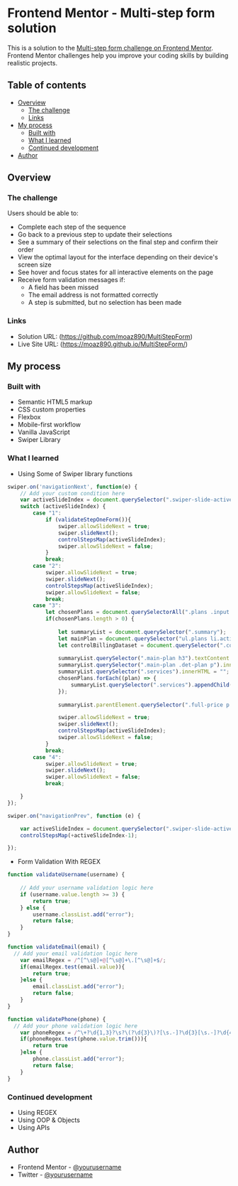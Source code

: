 # Frontend Mentor - Multi-step form solution

This is a solution to the [Multi-step form challenge on Frontend Mentor](https://www.frontendmentor.io/challenges/multistep-form-YVAnSdqQBJ). Frontend Mentor challenges help you improve your coding skills by building realistic projects. 

## Table of contents

- [Overview](#overview)
  - [The challenge](#the-challenge)
  - [Links](#links)
- [My process](#my-process)
  - [Built with](#built-with)
  - [What I learned](#what-i-learned)
  - [Continued development](#continued-development)
- [Author](#author)


## Overview

### The challenge

Users should be able to:

- Complete each step of the sequence
- Go back to a previous step to update their selections
- See a summary of their selections on the final step and confirm their order
- View the optimal layout for the interface depending on their device's screen size
- See hover and focus states for all interactive elements on the page
- Receive form validation messages if:
  - A field has been missed
  - The email address is not formatted correctly
  - A step is submitted, but no selection has been made

### Links

- Solution URL: (https://github.com/moaz890/MultiStepForm)
- Live Site URL: (https://moaz890.github.io/MultiStepForm/)

## My process

### Built with

- Semantic HTML5 markup
- CSS custom properties
- Flexbox
- Mobile-first workflow
- Vanilla JavaScript
- Swiper Library



### What I learned

- Using Some of Swiper library functions
```js
swiper.on('navigationNext', function(e) {
    // Add your custom condition here
    var activeSlideIndex = document.querySelector(".swiper-slide-active").dataset.step;
    switch (activeSlideIndex) {
        case "1":
            if (validateStepOneForm()){
                swiper.allowSlideNext = true;
                swiper.slideNext();
                controlStepsMap(activeSlideIndex);
                swiper.allowSlideNext = false;
            }
            break;
        case "2":
            swiper.allowSlideNext = true;
            swiper.slideNext();
            controlStepsMap(activeSlideIndex);
            swiper.allowSlideNext = false;
            break;
        case "3":
            let chosenPlans = document.querySelectorAll(".plans .input.active");
            if(chosenPlans.length > 0) {
                
                let summaryList = document.querySelector(".summary");
                let mainPlan = document.querySelector("ul.plans li.active");
                let controlBillingDataset = document.querySelector(".control-billing .control-billing-btn span").dataset.billing;
                
                summaryList.querySelector(".main-plan h3").textContent = mainPlan.querySelector("h3").textContent + ` (${controlBillingDataset.toUpperCase()})`;
                summaryList.querySelector(".main-plan .det-plan p").innerHTML = mainPlan.querySelector(".det-plan p").innerHTML;
                summaryList.querySelector(".services").innerHTML = "";
                chosenPlans.forEach((plan) => {
                    summaryList.querySelector(".services").appendChild(createSummaryItem(plan));
                });
                
                summaryList.parentElement.querySelector(".full-price p .total").textContent = Array.from(summaryList.querySelectorAll(".det-plan .total")).reduce((a, b) => a + +b.textContent, 0);

                swiper.allowSlideNext = true;
                swiper.slideNext();
                controlStepsMap(activeSlideIndex);
                swiper.allowSlideNext = false;
            }
            break;
        case "4":
            swiper.allowSlideNext = true;
            swiper.slideNext();
            swiper.allowSlideNext = false;
            break;

    }
});

swiper.on("navigationPrev", function (e) {

    var activeSlideIndex = document.querySelector(".swiper-slide-active").dataset.step;    
    controlStepsMap(+activeSlideIndex-1);

});

```
- Form Validation With REGEX
```js
function validateUsername(username) {
    
    // Add your username validation logic here
    if (username.value.length >= 3) {
        return true;
    } else {
        username.classList.add("error");
        return false;
    }
}

function validateEmail(email) {
  // Add your email validation logic here
    var emailRegex = /^[^\s@]+@[^\s@]+\.[^\s@]+$/;
    if(emailRegex.test(email.value)){
        return true;
    }else {
        email.classList.add("error");
        return false;
    }
}

function validatePhone(phone) {
  // Add your phone validation logic here
    var phoneRegex = /^\+?\d{1,3}?\s?\(?\d{3}\)?[\s.-]?\d{3}[\s.-]?\d{4}$/;
    if(phoneRegex.test(phone.value.trim())){
        return true
    }else {
        phone.classList.add("error");
        return false;
    }
}

```



### Continued development

- Using REGEX
- Using OOP & Objects
- Using APIs

## Author

- Frontend Mentor - [@yourusername](https://www.frontendmentor.io/profile/moaz890)
- Twitter - [@yourusername](https://www.twitter.com/Prog_Abdelattey)


